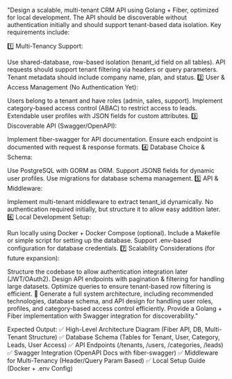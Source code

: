 "Design a scalable, multi-tenant CRM API using Golang + Fiber, optimized for local development. The API should be discoverable without authentication initially and should support tenant-based data isolation. Key requirements include:

1️⃣ Multi-Tenancy Support:

Use shared-database, row-based isolation (tenant_id field on all tables).
API requests should support tenant filtering via headers or query parameters.
Tenant metadata should include company name, plan, and status.
2️⃣ User & Access Management (No Authentication Yet):

Users belong to a tenant and have roles (admin, sales, support).
Implement category-based access control (ABAC) to restrict access to leads.
Extendable user profiles with JSON fields for custom attributes.
3️⃣ Discoverable API (Swagger/OpenAPI):

Implement fiber-swagger for API documentation.
Ensure each endpoint is documented with request & response formats.
4️⃣ Database Choice & Schema:

Use PostgreSQL with GORM as ORM.
Support JSONB fields for dynamic user profiles.
Use migrations for database schema management.
5️⃣ API & Middleware:

Implement multi-tenant middleware to extract tenant_id dynamically.
No authentication required initially, but structure it to allow easy addition later.
6️⃣ Local Development Setup:

Run locally using Docker + Docker Compose (optional).
Include a Makefile or simple script for setting up the database.
Support .env-based configuration for database credentials.
7️⃣ Scalability Considerations (for future expansion):

Structure the codebase to allow authentication integration later (JWT/OAuth2).
Design API endpoints with pagination & filtering for handling large datasets.
Optimize queries to ensure tenant-based row filtering is efficient.
🚀 Generate a full system architecture, including recommended technologies, database schema, and API design for handling user roles, profiles, and category-based access control efficiently. Provide a Golang + Fiber implementation with Swagger integration for discoverability."

Expected Output:
✅ High-Level Architecture Diagram (Fiber API, DB, Multi-Tenant Structure)
✅ Database Schema (Tables for Tenant, User, Category, Leads, User Access)
✅ API Endpoints (/tenants, /users, /categories, /leads)
✅ Swagger Integration (OpenAPI Docs with fiber-swagger)
✅ Middleware for Multi-Tenancy (Header/Query Param Based)
✅ Local Setup Guide (Docker + .env Config)
